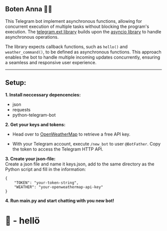 
## Boten Anna 💁‍♀️

This Telegram bot implement asynchronous functions, allowing for concurrent execution of multiple tasks without blocking the program's execution. The <a href="https://docs.python-telegram-bot.org/en/stable/telegram.ext.html">telegram.ext library</a> builds upon the <a href="https://docs.python.org/3/library/asyncio.html">asyncio library</a> to handle asynchronous operations. 

The library expects callback functions, such as <code>hello()</code> and <code>weather_command()</code>, to be defined as asynchronous functions. This approach enables the bot to handle multiple incoming updates concurrently, ensuring a seamless and responsive user experience.

---

## Setup:

**1. Install neccessary depencencies:**
- json
- requests
- python-telegram-bot

**2. Get your keys and tokens:**
- Head over to <a href="https://openweathermap.org">OpenWeatherMap</a> to retrieve a free API key.

- With your Telegram account, execute <code>/new_bot</code> to user <code>@BotFather</code>. Copy the token to access the Telegram HTTP API.

**3. Create your json-file:**\
Create a json file and name it keys.json, add to the same directory as the Python script and fill in the information:

```
{
    "TOKEN": "your-token-string",
    "WEATHER": "your-openweathermap-api-key"
}
```

**4. Run main.py and start chatting with you new bot!**

# 🤖 - hellö


